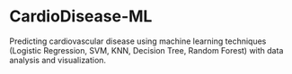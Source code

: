 # CardioDisease-ML
Predicting cardiovascular disease using machine learning techniques (Logistic Regression, SVM, KNN, Decision Tree, Random Forest) with data analysis and visualization.
